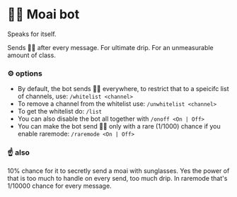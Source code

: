 # 🗿🍷 Moai bot
Speaks for itself.

Sends 🗿🍷 after every message. For ultimate drip. For an unmeasurable amount of class.

### ⚙️ options
- By default, the bot sends 🗿🍷 everywhere, to restrict that to a speicifc list of channels, use:
``/whitelist <channel>``<br>
- To remove a channel from the whitelist use: ``/unwhitelist <channel>``<br>
- To get the whitelist do: ``/list``<br>
- You can also disable the bot all together with ``/onoff <On | Off>``
- You can make the bot send 🗿🍷 only with a rare (1/1000) chance if you enable raremode: ``/raremode <On | Off>``

### ☝ also
10% chance for it to secretly send a moai with sunglasses. Yes the power of that is too much to handle on every send, too much drip. In raremode that's 1/10000 chance for every message.
